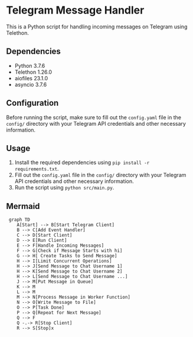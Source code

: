# Telegram Message Handler

This is a Python script for handling incoming messages on Telegram using Telethon.

## Dependencies
- Python 3.7.6
- Telethon 1.26.0
- aiofiles 23.1.0
- asyncio 3.7.6

## Configuration
Before running the script, make sure to fill out the `config.yaml` file in the `config/` directory with your Telegram API credentials and other necessary information.

## Usage
1. Install the required dependencies using `pip install -r requirements.txt`.
2. Fill out the `config.yaml` file in the `config/` directory with your Telegram API credentials and other necessary information.
3. Run the script using `python src/main.py`.


## Mermaid

```graph TD
 graph TD
    A[Start] --> B[Start Telegram Client]
    B --> C[Add Event Handler]
    C --> D[Start Client]
    D --> E[Run Client]
    E --> F[Handle Incoming Messages]
    F --> G[Check if Message Starts with hi]
    G --> H[ Create Tasks to Send Message]
    H --> I[Limit Concurrent Operations]
    H --> J[Send Message to Chat Username 1]
    H --> K[Send Message to Chat Username 2]
    H --> L[Send Message to Chat Username ...]
    J --> M[Put Message in Queue]
    K --> M
    L --> M
    M --> N[Process Message in Worker Function]
    N --> O[Write Message to File]
    O --> P[Task Done]
    P --> Q[Repeat for Next Message]
    Q --> F
    Q -.-> R[Stop Client]
    R --> S[Stop]x 
```



